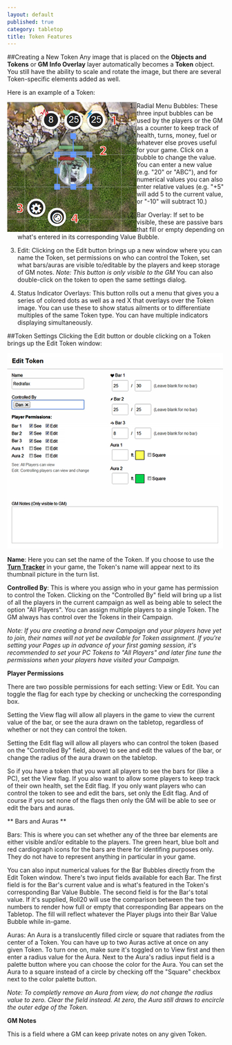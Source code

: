 ```yaml
---
layout: default
published: true
category: tabletop
title: Token Features
---
```


##Creating a New Token
Any image that is placed on the **Objects and Tokens** or **GM Info Overlay** layer automatically becomes a **Token** object. You still have the ability to scale and rotate the image, but there are several Token-specific elements added as well.

Here is an example of a Token:

<img src='/images/TokenControls.jpeg' align="left" />

1. Radial Menu Bubbles: These three input bubbles can be used by the players or the GM as a counter to keep track of health, turns, money, fuel or whatever else proves useful for your game. Click on a bubble to change the value. You can enter a new value (e.g. "20" or "ABC"), and for numerical values you can also enter relative values (e.g. "+5" will add 5 to the current value, or "-10" will subtract 10.)

2. Bar Overlay: If set to be visible, these are passive bars that fill or empty depending on what's entered in its corresponding Value Bubble.

3. Edit: Clicking on the Edit button brings up a new window where you can name the Token, set permissions on who can control the Token, set what bars/auras are visible to/editable by the players and keep storage of GM notes. *Note: This button is only visible to the GM* You can also double-click on the token to open the same settings dialog.

4. Status Indicator Overlays: This button rolls out a menu that gives you a series of colored dots as well as a red X that overlays over the Token image. You can use these to show status ailments or to differentiate multiples of the same Token type. You can have multiple indicators displaying simultaneously.

##Token Settings
Clicking the Edit button or double clicking on a Token brings up the Edit Token window:

<img src='/images/TokenSettings.jpeg' />

**Name**: Here you can set the name of the Token. If you choose to use the [**Turn Tracker**](/tabletop-toolbox-turn-tracker) in your game, the Token's name will appear next to its thumbnail picture in the turn list.

**Controlled By**: This is where you assign who in your game has permission to control the Token. Clicking on the "Controlled By" field will bring up a list of all the players in the current campaign as well as being able to select the option "All Players". You can assign multiple players to a single Token. The GM always has control over the Tokens in their Campaign.

*Note: If you are creating a brand new Campaign and your players have yet to join, their names will not yet be available for Token assignment. If you're setting your Pages up in advance of your first gaming session, it's recommended to set your PC Tokens to "All Players" and later fine tune the permissions when your players have visited your Campaign.*

**Player Permissions**

There are two possible permissions for each setting: View or Edit. You can toggle the flag for each type by checking or unchecking the corresponding box.

Setting the View flag will allow all players in the game to view the current value of the bar, or see the aura drawn on the tabletop, regardless of whether or not they can control the token.

Setting the Edit flag will allow all players who can control the token (based on the "Controlled By" field, above) to see and edit the values of the bar, or change the radius of the aura drawn on the tabletop.

So if you have a token that you want all players to see the bars for (like a PC), set the View flag. If you also want to allow some players to keep track of their own health, set the Edit flag. If you only want players who can control the token to see and edit the bars, set only the Edit flag. And of course if you set none of the flags then only the GM will be able to see or edit the bars and auras.

** Bars and Auras **

Bars: This is where you can set whether any of the three bar elements are either visible and/or editable to the players. The green heart, blue bolt and red cardiograph icons for the bars are there for identifing purposes only. They do not have to represent anything in particular in your game.

You can also input numerical values for the Bar Bubbles directly from the Edit Token window. There's two input fields available for each Bar. The first field is for the Bar's current value and is what's featured in the Token's corresponding Bar Value Bubble. The second field is for the Bar's total value. If it's supplied, Roll20 will use the comparison between the two numbers to render how full or empty that corresponding Bar appears on the Tabletop. The fill will reflect whatever the Player plugs into their Bar Value Bubble while in-game.

Auras: An Aura is a translucently filled circle or square that radiates from the center of a Token. You can have up to two Auras active at once on any given Token. To turn one on, make sure it's toggled on to View first and then enter a radius value for the Aura. Next to the Aura's radius input field is a palette button where you can choose the color for the Aura. You can set the Aura to a square instead of a circle by checking off the "Square" checkbox next to the color palette button.

*Note: To completly remove an Aura from view, do not change the radius value to zero. Clear the field instead. At zero, the Aura still draws to encircle the outer edge of the Token.*

**GM Notes**

This is a field where a GM can keep private notes on any given Token.